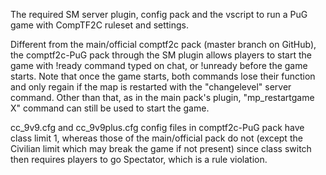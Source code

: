 The required SM server plugin, config pack and the vscript to run a PuG game with CompTF2C ruleset and settings.

Different from the main/official comptf2c pack (master branch on GitHub), the comptf2c-PuG pack through the SM plugin allows players to start the game with !ready command typed on chat, or !unready before the game starts.
Note that once the game starts, both commands lose their function and only regain if the map is restarted with the "changelevel" server command. Other than that, as in the main pack's plugin, "mp_restartgame X" command can still be used to start the game.

cc_9v9.cfg and cc_9v9plus.cfg config files in comptf2c-PuG pack have class limit 1, whereas those of the main/official pack do not (except the Civilian limit which may break the game if not present) since class switch then requires players to go Spectator, which is a rule violation.
